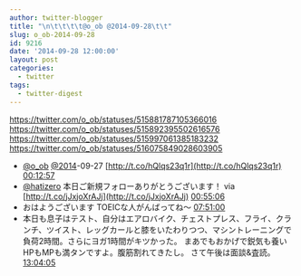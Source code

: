```yaml
---
author: twitter-blogger
title: "\n\t\t\t\t@o_ob @2014-09-28\t\t"
slug: o_ob-2014-09-28
id: 9216
date: '2014-09-28 12:00:00'
layout: post
categories:
  - twitter
tags:
  - twitter-digest
---
```


https://twitter.com/o_ob/statuses/515881787105366016 https://twitter.com/o_ob/statuses/515892395502616576 https://twitter.com/o_ob/statuses/515997061385183232 https://twitter.com/o_ob/statuses/516075849028603905  

*   [@o_ob](https://twitter.com/o_ob) [@2014](https://twitter.com/2014)-09-27 [http://t.co/hQlqs23q1r](http://t.co/hQlqs23q1r) [00:12:57](https://twitter.com/o_ob/statuses/515881787105366016)
*   [@hatizero](https://twitter.com/hatizero) 本日ご新規フォローありがとうございます！ via [http://t.co/jJxjoXrAJj](http://t.co/jJxjoXrAJj) [00:55:06](https://twitter.com/o_ob/statuses/515892395502616576)
*   おはようございます TOEICな人がんばってね〜 [07:51:00](https://twitter.com/o_ob/statuses/515997061385183232)
*   本日も息子はテスト、自分はエアロバイク、チェストプレス、フライ、クランチ、ツイスト、レッグカールと膝をいたわりつつ、マシントレーニングで負荷2時間。さらにヨガ1時間がキツかった。 まあでもおかげで鋭気も養いHPもMPも満タンですよ。腹筋割れてきたし。 さて午後は面談&査読。 [13:04:05](https://twitter.com/o_ob/statuses/516075849028603905)